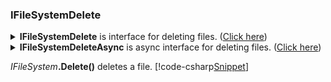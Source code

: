 ﻿### IFileSystemDelete
<details>
  <summary><b>IFileSystemDelete</b> is interface for deleting files. (<u>Click here</u>)</summary>
[!code-csharp[Snippet](../../../FileSystem.GitHub/Lexical.FileSystem.Abstractions/IFileSystemDelete.cs#IFileSystemDelete)]
</details>
<details>
  <summary><b>IFileSystemDeleteAsync</b> is async interface for deleting files. (<u>Click here</u>)</summary>
[!code-csharp[Snippet](../../../FileSystem.GitHub/Lexical.FileSystem.Abstractions/IFileSystemDelete.cs#IFileSystemDeleteAsync)]
</details>
<p/><p/>

<i>IFileSystem</i>**.Delete()** deletes a file.
[!code-csharp[Snippet](Examples.cs#IFileSystemDelete_1)]
